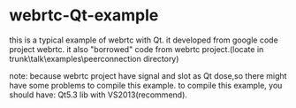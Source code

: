 webrtc-Qt-example
=================

this is a typical example of webrtc with Qt. it developed from 
google code project webrtc. it also "borrowed" code from webrtc
project.(locate in trunk\talk\examples\peerconnection directory)

note:
because webrtc project have signal and slot as Qt dose,so there might
have some problems to compile this example.
to compile this example, you should have: Qt5.3 lib with VS2013(recommend).